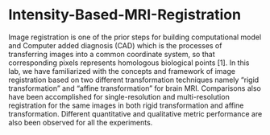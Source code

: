 # Intensity-Based-MRI-Registration
Image registration is one of the prior steps for building computational model and Computer added diagnosis   (CAD) which  is the processes of transferring images into a common coordinate system,  so that corresponding pixels represents  homologous  biological  points  [1].  In  this  lab,  we  have  familiarized  with  the  concepts  and  framework  of  image  registration  based  on  two  different  transformation  techniques  namely  “rigid  transformation”  and  “affine  transformation” for brain MRI. Comparisons also have been accomplished for single-resolution and multi-resolution  registration for the same images  in both  rigid transformation  and  affine transformation. Different  quantitative and  qualitative metric performance are also been observed for all the experiments. 
